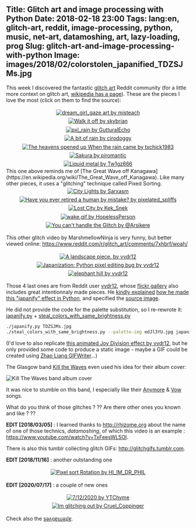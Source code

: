 Title: Glitch art and image processing with Python
Date: 2018-02-18 23:00
Tags: lang:en, glitch-art, reddit, image-processing, python, music, net-art, datamoshing, art, lazy-loading, prog
Slug: glitch-art-and-image-processing-with-python
Image: images/2018/02/colorstolen_japanified_TDZSJMs.jpg
---

This week I discovered the fantastic [glitch art](https://www.reddit.com/r/glitch_art) Reddit community
(for a little more context on glitch art, [wikipedia has a page](https://en.wikipedia.org/wiki/Glitch_art)).
These are the pieces I love the most (click on them to find the source):

<!-- The a > div > noscript seems not valid in terms of HTML syntax -->
<a href="https://www.reddit.com/r/glitch_art/comments/7x3ps0/dream_girl_gaze/">
<div class="lazyload" data-noscript=""><noscript><img alt="dream_girl_gaze art by misteach" src="images/2018/02/pd1gx9xucuf01.jpg"></noscript></div>
</a>

<a href="https://www.reddit.com/r/glitch_art/comments/75ok6f/walk_it_off/">
<div class="lazyload" data-noscript=""><noscript><img alt="Walk it off by skybrian" src="images/2018/02/zqvSQdO.png"></noscript></div>
</a>

<a href="https://www.reddit.com/r/glitch_art/comments/5wbei8/pxl_rain/">
<div class="lazyload" data-noscript=""><noscript><img alt="pxl_rain by GutturalEcho" src="images/2018/02/ljc76jy3s8iy.jpg"></noscript></div>
</a>

<a href="https://www.reddit.com/r/pixelsorting/comments/757ung/a_bit_of_rain/">
<div class="lazyload" data-noscript=""><noscript><img alt="A bit of rain by cirodoggy" src="images/2018/02/31t7i2m9rrqz.jpg"></noscript></div>
</a>

<a href="https://www.reddit.com/r/glitch_art/comments/7glph4/the_heavens_opened_up_when_the_rain_came/">
<div class="lazyload" data-noscript=""><noscript><img alt="The heavens opened up When the rain came by txchick1983" src="images/2018/02/fBb1s47.png"></noscript></div>
</a>

<a href="https://www.reddit.com/r/glitch_art/comments/8n8xnu/sakura/">
<div class="lazyload" data-noscript=""><noscript><img alt="Sakura by piromantic" src="images/2018/02/sakura.png"></noscript></div>
</a>

<a href="https://www.reddit.com/r/pixelsorting/comments/61iwka/liquid_metal/">
<div class="lazyload" data-noscript=""><noscript><img alt="Liquid metal by Tw1gz666" src="images/2018/02/tap4xb93enny.jpg"></noscript></div>
</a>
This one above reminds me of [The Great Wave off Kanagawa](https://en.wikipedia.org/wiki/The_Great_Wave_off_Kanagawa).
Like many other pieces, it uses a "glitching" technique called Pixed Sorting.

<a href="https://www.reddit.com/r/glitch_art/comments/6nsxna/city_lights/">
<div class="lazyload" data-noscript=""><noscript><img alt="City Lights by Sarxasm" src="images/2018/02/DKgMD0A.jpg"></noscript></div>
</a>

<a href="https://www.reddit.com/r/pixelsorting/comments/7b3u4x/have_you_ever_retired_a_human_by_mistake/">
<div class="lazyload" data-noscript=""><noscript><img alt="Have you ever retired a human by mistake? by pixelated_spliffs" src="images/2018/02/nxmkk00scbwz.jpg"></noscript></div>
</a>

<a href="https://www.reddit.com/r/glitch_art/comments/79bm2k/lost_city/">
<div class="lazyload" data-noscript=""><noscript><img alt="Lost City by Kek_Snek" src="images/2018/02/ep2fjwlh3muz.jpg"></noscript></div>
</a>

<a href="https://www.reddit.com/r/glitch_art/comments/22dk1u/wakegif/">
<div class="lazyload" data-noscript=""><noscript><img alt="wake.gif by HopelessPerson" src="images/2018/02/SFVf5ov.gif"></noscript></div>
</a>

<a href="https://www.reddit.com/r/glitch_art/comments/6ylvyw/you_cant_handle_the_glitch_by_arsikere/">
<div class="lazyload" data-noscript=""><noscript><img alt="You can't handle the Glitch by @Arsikere" src="images/2018/02/AWlGFnu.gif"></noscript></div>
</a>

This other glitch video by MarshmellowNinja is very funny, but better viewed online: <https://www.reddit.com/r/glitch_art/comments/7xhbrf/woah/>

<a href="https://www.reddit.com/r/glitch_art/comments/26w188/a_landscape_piece/">
<div class="lazyload" data-noscript=""><noscript><img alt="A landscape piece. by vvdr12" src="images/2018/02/vvdr12_14116705239_cd7ae031e4_k.jpg"></noscript></div>
</a>

<a href="https://www.reddit.com/r/glitch_art/comments/1kztnf/japanization_python_pixel_editing_bug/">
<div class="lazyload" data-noscript=""><noscript><img alt="Japanization: Python pixel editing bug by vvdr12" src="images/2018/02/vvdr12_9655801399_c763157694_o.png"></noscript></div>
</a>

<a href="https://www.flickr.com/photos/vvdr12/10343539123/">
<div class="lazyload" data-noscript=""><noscript><img alt="elephant hill by vvdr12" src="images/2018/02/vvdr12_10343539123_128a0c8375_k.jpg"></noscript></div>
</a>

Those 4 last ones are from Reddit user [vvdr12](https://www.reddit.com/user/vvdr12), whose [flickr gallery](https://www.flickr.com/photos/vvdr12/) also includes great intentionnaly made pieces. He [kindly explained](https://www.reddit.com/r/glitch_art/comments/1kztnf/japanization_python_pixel_editing_bug/) [how he made this "japanify" effect in Python](https://www.reddit.com/r/glitch_art/comments/1p5mno/elephant_hill/), and specified the [source image](http://imgur.com/TDZSJMs).

He did not provide the code for the palette substitution, so I re-rewrote it: [japanify.py](https://github.com/Lucas-C/dotfiles_and_notes/blob/master/languages/python/img_processing/japanify.py) + [steal_colors_with_same_brightness.py](https://github.com/Lucas-C/dotfiles_and_notes/blob/master/languages/python/img_processing/steal_colors_with_same_brightness.py)
```bash
./japanify.py TDZSJMs.jpg
./steal_colors_with_same_brightness.py --palette-img edJl3YU.jpg japanified_TDZSJMs.jpg
```

(I'd love to also replicate [this animated Joy Division effect by vvdr12](https://imgur.com/Jcs4BMw), but he only provided some code to produce a static image - maybe a GIF could be created using [Zhao Liang GIFWriter](https://github.com/neozhaoliang/pywonderland/blob/master/src/wilson/encoder.py)...)

The Glasgow band [Kill the Waves](https://soundcloud.com/killthewaves) even used his idea for their album cover:

![Kill The Waves band album cover](http://i.imgur.com/JrPsI1y.jpg)

It was nice to stumble on this band, I especially like their [Anymore](https://soundcloud.com/tonguesmusic/anymore) & [Vow](https://soundcloud.com/killthewaves/vow) songs.

What do you think of those glitches ? ?? Are there other ones you known and like ? ??

**EDIT [2018/03/05]** : I learned thanks to <http://rhizome.org> about the name of one of those technics, _datamoshing_,
of which this video is an example : <https://www.youtube.com/watch?v=TxFeesWL5OI>.

There is also this tumblr collecting glitch GIFs: <http://glitchgifs.tumblr.com>.

**EDIT [2018/11/16]** : another outstanding one

<a href="https://www.reddit.com/r/glitch_art/comments/5qlthr/pixel_sort_rotation_gif_oc/">
<div class="lazyload" data-noscript=""><noscript><img alt="Pixel sort Rotation by HI_IM_DR_PHIL" src="images/2018/02/ls5etz2fodcy.gif"></noscript></div>
</a>

**EDIT [2020/07/17]** : a couple of new ones

<a href="https://www.reddit.com/r/glitch_art/comments/hpvuxe/7122020/">
<div class="lazyload" data-noscript=""><noscript><img alt="7/12/2020 by YTChyme"
src="images/2018/02/998zibjfzfa51.jpg"></noscript></div>
</a>

<a href="https://www.reddit.com/r/glitch_art/comments/hfk749/im_glitching_out/">
<div class="lazyload" data-noscript=""><noscript><img alt="Im glitching out by Cruel_Coppinger"
src="images/2018/02/7wr3m65mg1751.jpg"></noscript></div>
</a>

Check also the [sǝʌᴉʇɐuɹǝʇlɐ](https://imgur.com/a/ruqeUJV).


<style>
article img {
    max-height: 80vh;
}
.lazyload, .lazyloaded {
    padding: .2rem;
    display: flex;
    justify-content: center;
    align-items: center;
}
.lazyloading {
    opacity: 0;
}
.lazyloaded {
    opacity: 1;
    transition: opacity 300ms;
}
</style>
<script>
function setTitles() {
  document.querySelectorAll('article img').forEach(img => img.title = img.alt)
  setTimeout(setTitles, 2000);
}
setTitles();
</script>
